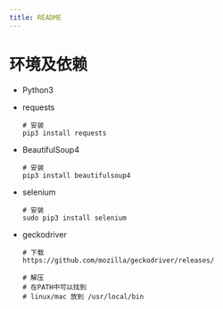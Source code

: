 ```yaml
---
title: README
---
```


# 环境及依赖
- Python3

- requests

  ```shell
  # 安装
  pip3 install requests
  ```

- BeautifulSoup4

  ```shell
  # 安装
  pip3 install beautifulsoup4
  ```

- selenium

  ```shell
  # 安装
  sudo pip3 install selenium
  ```

- geckodriver

  ```shell
  # 下载
  https://github.com/mozilla/geckodriver/releases/

  # 解压
  # 在PATH中可以找到
  # linux/mac 放到 /usr/local/bin
  ```

  ​
